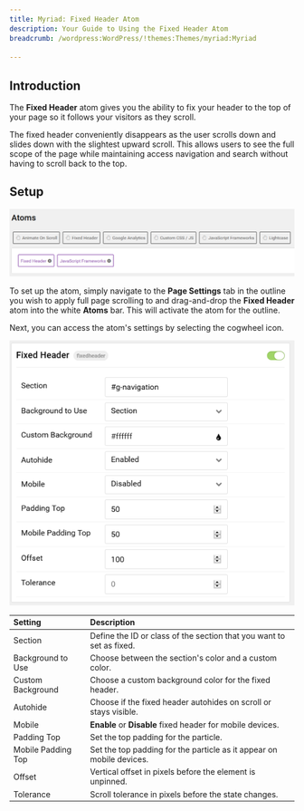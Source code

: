 ```yaml
---
title: Myriad: Fixed Header Atom
description: Your Guide to Using the Fixed Header Atom
breadcrumb: /wordpress:WordPress/!themes:Themes/myriad:Myriad

---
```


## Introduction

The **Fixed Header** atom gives you the ability to fix your header to the top of your page so it follows your visitors as they scroll.

The fixed header conveniently disappears as the user scrolls down and slides down with the slightest upward scroll. This allows users to see the full scope of the page while maintaining access navigation and search without having to scroll back to the top.

## Setup

![](assets/atom_fixedheader1.png)

To set up the atom, simply navigate to the **Page Settings** tab in the outline you wish to apply full page scrolling to and drag-and-drop the **Fixed Header** atom into the white **Atoms** bar. This will activate the atom for the outline.

Next, you can access the atom's settings by selecting the cogwheel icon.

![](assets/atom_fixedheader2.png)

| Setting            | Description                                                          |
| :-----             | :-----                                                               |
| Section            | Define the ID or class of the section that you want to set as fixed. |
| Background to Use  | Choose between the section's color and a custom color.               |
| Custom Background  | Choose a custom background color for the fixed header.               |
| Autohide           | Choose if the fixed header autohides on scroll or stays visible.     |
| Mobile             | **Enable** or **Disable** fixed header for mobile devices.           |
| Padding Top        | Set the top padding for the particle.                                |
| Mobile Padding Top | Set the top padding for the particle as it appear on mobile devices. |
| Offset             | Vertical offset in pixels before the element is unpinned.            |
| Tolerance          | Scroll tolerance in pixels before the state changes.                 |